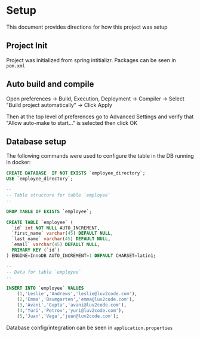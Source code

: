 # Setup
This document provides directions for how this project was setup

## Project Init
Project was initialized from spring intitializr. Packages can be seen in `pom.xml`

## Auto build and compile
Open preferences -> Build, Execution, Deployment -> Compiler -> Select "Build project automatically" -> Click Apply

Then at the top level of preferences go to Advanced Settings and verify that "Allow auto-make to start..." is selected then click OK

## Database setup
The following commands were used to configure the table in the DB running in docker:

```sql
CREATE DATABASE  IF NOT EXISTS `employee_directory`;
USE `employee_directory`;

--
-- Table structure for table `employee`
--

DROP TABLE IF EXISTS `employee`;

CREATE TABLE `employee` (
  `id` int NOT NULL AUTO_INCREMENT,
  `first_name` varchar(45) DEFAULT NULL,
  `last_name` varchar(45) DEFAULT NULL,
  `email` varchar(45) DEFAULT NULL,
  PRIMARY KEY (`id`)
) ENGINE=InnoDB AUTO_INCREMENT=1 DEFAULT CHARSET=latin1;

--
-- Data for table `employee`
--

INSERT INTO `employee` VALUES 
	(1,'Leslie','Andrews','leslie@luv2code.com'),
	(2,'Emma','Baumgarten','emma@luv2code.com'),
	(3,'Avani','Gupta','avani@luv2code.com'),
	(4,'Yuri','Petrov','yuri@luv2code.com'),
	(5,'Juan','Vega','juan@luv2code.com');

```

Database config/integration can be seen in `application.properties`